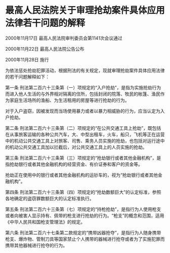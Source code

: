 # 最高人民法院关于审理抢劫案件具体应用法律若干问题的解释

2000年11月17日 最高人民法院审判委员会第1141次会议通过

2000年11月22日 最高人民法院公告公布

2000年11月28日 施行

<!-- INFO END -->

为依法惩处抢劫犯罪活动，根据刑法的有关规定，现就审理抢劫案件具体应用法律的若干问题解释如下：

第一条 刑法第二百六十三条第（一）项规定的“入户抢劫”，是指为实施抢劫行为而进入他人生活的与外界相对隔离的住所，包括封闭的院落、牧民的帐篷、渔民作为家庭生活场所的渔船、为生活租用的房屋等进行抢劫的行为。

对于入户盗窃，因被发现而当场使用暴力或者以暴力相威胁的行为，应当认定为入户抢劫。

第二条 刑法第二百六十三条第（二）项规定的“在公共交通工具上抢劫”，既包括在从事旅客运输的各种公共汽车，大、中型出租车，火车，船只，飞机等正在运营中的机动公共交通工具上对旅客、司售、乘务人员实施的抢劫，也包括对运行途中的机动公共交通工具加以拦截后，对公共交通工具上的人员实施的抢劫。

第三条 刑法第二百六十三条第（三）项规定的“抢劫银行或者其他金融机构”，是指抢劫银行或者其他金融机构的经营资金、有价证券和客户的资金等。

抢劫正在使用中的银行或者其他金融机构的运钞车的，视为“抢劫银行或者其他金融机构”。

第四条 刑法第二百六十三条第（四）项规定的“抢劫数额巨大”的认定标准，参照各地确定的盗窃罪数额巨大的认定标准执行。

第五条 刑法第二百六十三条第（七）项规定的“持枪抢劫”，是指行为人使用枪支或者向被害人显示持有、佩带的枪支进行抢劫的行为。“枪支”的概念和范围，适用《中华人民共和国枪支管理法》的规定。

第六条 刑法第二百六十七条第二款规定的“携带凶器抢夺”，是指行为人随身携带枪支、爆炸物、管制刀具等国家禁止个人携带的器械进行抢夺或者为了实施犯罪而携带其他器械进行抢夺的行为。